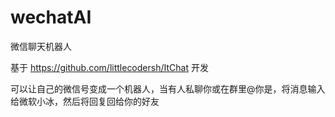 # wechatAI
微信聊天机器人

基于 https://github.com/littlecodersh/ItChat 开发

可以让自己的微信号变成一个机器人，当有人私聊你或在群里@你是，将消息输入给微软小冰，然后将回复回给你的好友
